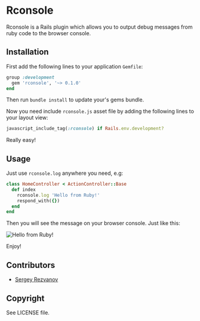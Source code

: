 Rconsole
========

Rconsole is a Rails plugin which allows you to output debug messages from ruby code to the
browser console.

## Installation

First add the following lines to your application `Gemfile`:

``` ruby
group :development
  gem 'rconsole', '~> 0.1.0'
end
```

Then run `bundle install` to update your's gems bundle.

Now you need include `rconsole.js` asset file by adding the following lines to
your layout view:

``` ruby
javascript_include_tag(:rconsole) if Rails.env.development?
```

Really easy!

## Usage

Just use `rconsole.log` anywhere you need, e.g:

``` ruby
class HomeController < ActionController::Base
  def index
    rconsole.log 'Hello from Ruby!'
    respond_with({})
  end
end
```

Then you will see the message on your browser console. Just like this:

![Hello from Ruby!](https://dl.dropboxusercontent.com/u/11845683/hello_from_ruby.png)

Enjoy!

## Contributors

+ [Sergey Rezvanov](http://github.com/rezwyi)

## Copyright

See LICENSE file.